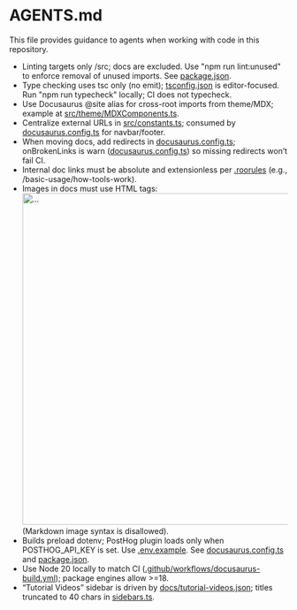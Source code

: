 # AGENTS.md

This file provides guidance to agents when working with code in this repository.

- Linting targets only /src; docs are excluded. Use "npm run lint:unused" to enforce removal of unused imports. See [package.json](package.json).
- Type checking uses tsc only (no emit); [tsconfig.json](tsconfig.json) is editor-focused. Run "npm run typecheck" locally; CI does not typecheck.
- Use Docusaurus @site alias for cross-root imports from theme/MDX; example at [src/theme/MDXComponents.ts](src/theme/MDXComponents.ts:2).
- Centralize external URLs in [src/constants.ts](src/constants.ts); consumed by [docusaurus.config.ts](docusaurus.config.ts:21) for navbar/footer.
- When moving docs, add redirects in [docusaurus.config.ts](docusaurus.config.ts:109); onBrokenLinks is warn ([docusaurus.config.ts](docusaurus.config.ts:40)) so missing redirects won’t fail CI.
- Internal doc links must be absolute and extensionless per [.roorules](.roorules) (e.g., /basic-usage/how-tools-work).
- Images in docs must use HTML tags: <img src="/img/...png" alt="..." width="600" /> (Markdown image syntax is disallowed).
- Builds preload dotenv; PostHog plugin loads only when POSTHOG_API_KEY is set. Use [.env.example](.env.example). See [docusaurus.config.ts](docusaurus.config.ts:83) and [package.json](package.json:7).
- Use Node 20 locally to match CI ([.github/workflows/docusaurus-build.yml](.github/workflows/docusaurus-build.yml:23)); package engines allow >=18.
- “Tutorial Videos” sidebar is driven by [docs/tutorial-videos.json](docs/tutorial-videos.json); titles truncated to 40 chars in [sidebars.ts](sidebars.ts:5).